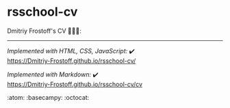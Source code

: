 # rsschool-cv

Dmitriy Frostoff's CV 👨‍🎓📝:

---

_Implemented with HTML, CSS, JavaScript:_ ✔️  
https://Dmitriy-Frostoff.github.io/rsschool-cv/

_Implemented with Markdown:_ ✔️  
https://Dmitriy-Frostoff.github.io/rsschool-cv/cv

:atom: :basecampy: :octocat:
